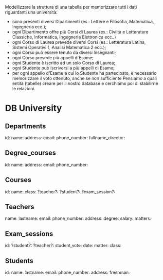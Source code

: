 Modellizzare la struttura di una tabella per memorizzare tutti i dati riguardanti una università:
- sono presenti diversi Dipartimenti (es.: Lettere e Filosofia, Matematica, Ingegneria ecc.);
- ogni Dipartimento offre più Corsi di Laurea (es.: Civiltà e Letterature Classiche, Informatica, Ingegneria Elettronica ecc..)
- ogni Corso di Laurea prevede diversi Corsi (es.: Letteratura Latina, Sistemi Operativi 1, Analisi Matematica 2 ecc.);
- ogni Corso può essere tenuto da diversi Insegnanti;
- ogni Corso prevede più appelli d'Esame;
- ogni Studente è iscritto ad un solo Corso di Laurea;
- ogni Studente può iscriversi a più appelli di Esame;
- per ogni appello d'Esame a cui lo Studente ha partecipato, è necessario memorizzare il voto ottenuto, anche se non sufficiente Pensiamo a quali entità (tabelle) creare per il nostro database e cerchiamo poi di stabilirne le relazioni.

# DB University

## Departments

id:
name:
address:
email:
phone_number:
fullname_director:


## Degree_courses

id:
name:
address:
email:
phone_number:

## Courses

id:
name:
class:
?teacher?:
?student?:
?exam_session?:

## Teachers

name:
lastname:
email:
phone_number:
address:
degree:
salary:
matters:

## Exam_sessions

id:
?student?:
?teacher?:
student_vote:
date:
matter:
class:

## Students

id:
name:
lastname:
email:
phone_number:
address:
freshman:


 